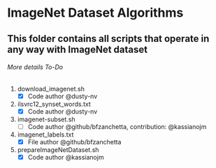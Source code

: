 # ImageNet Dataset Algorithms #


## This folder contains all scripts that operate in any way with ImageNet dataset ##

###### More details To-Do ######

1. download_imagenet.sh
   - [x] Code author @dusty-nv

2. ilsvrc12_synset_words.txt
   - [x] Code author @dusty-nv

3. imagenet-subset.sh
   - [ ] Code author @github/bfzanchetta, contribution: @kassianojm 

4. imagenet_labels.txt
   - [x] File author @github/bfzanchetta

5. prepareImageNetDataset.sh
   - [x] Code author @kassianojm
